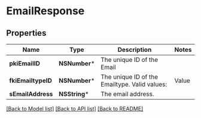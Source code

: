 # EmailResponse

## Properties
Name | Type | Description | Notes
------------ | ------------- | ------------- | -------------
**pkiEmailID** | **NSNumber*** | The unique ID of the Email | 
**fkiEmailtypeID** | **NSNumber*** | The unique ID of the Emailtype.  Valid values:  |Value|Description| |-|-| |1|Office| |2|Home| | 
**sEmailAddress** | **NSString*** | The email address. | 

[[Back to Model list]](../README.md#documentation-for-models) [[Back to API list]](../README.md#documentation-for-api-endpoints) [[Back to README]](../README.md)


